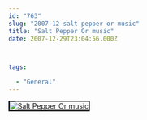 ```yaml
---
id: "763"
slug: "2007-12-salt-pepper-or-music"
title: "Salt Pepper Or music"
date: 2007-12-29T23:04:56.000Z



tags:

  - "General"
---
```

<div class="sqs-html-content">
  <div style="float: left; margin-right: 10px; margin-bottom: 10px;"> <a href="http://www.flickr.com/photos/mclazarus/2148087728/" title="Salt Pepper Or music"><img src="http://farm3.static.flickr.com/2358/2148087728_b1a8f04c79_m.jpg" alt="Salt Pepper Or music" style="border: solid 2px #000000;" /></a>
</div>
<p><br clear="all" /></p>
</div>
